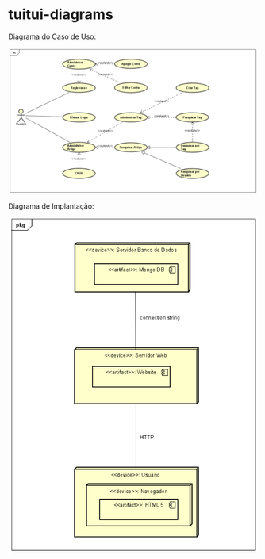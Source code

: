 # tuitui-diagrams

Diagrama do Caso de Uso:

![Imagem do Diagrama de Caso de Uso](https://github.com/lgrandiel/tuitui-diagrams/blob/main/dist/diagrama_usecase.png)



Diagrama de Implantação:

![Imagem de Diagrama de Implantação](https://github.com/lgrandiel/tuitui-diagrams/blob/main/dist/diagrama_implantacao.png)

